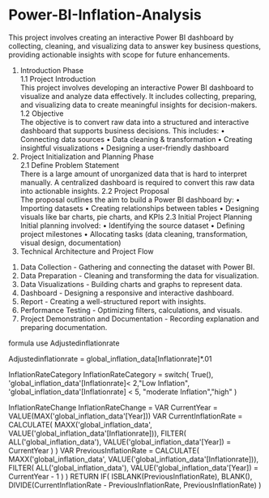# Power-BI-Inflation-Analysis
This project involves creating an interactive Power BI dashboard by collecting, cleaning, and visualizing data to answer key business questions, providing actionable insights with scope for future enhancements.
1. Introduction Phase  
1.1 Project Introduction  
This project involves developing an interactive Power BI dashboard to visualize and analyze data effectively. It includes collecting, preparing, and visualizing data to create meaningful insights for decision-makers.
1.2 Objective  
The objective is to convert raw data into a structured and interactive dashboard that supports business decisions. This includes:
•	Connecting data sources
•	Data cleaning & transformation
•	Creating insightful visualizations
•	Designing a user-friendly dashboard
2. Project Initialization and Planning Phase  
2.1 Define Problem Statement  
There is a large amount of unorganized data that is hard to interpret manually. A centralized dashboard is required to convert this raw data into actionable insights.
2.2 Project Proposal  
The proposal outlines the aim to build a Power BI dashboard by:
•	Importing datasets
•	Creating relationships between tables
•	Designing visuals like bar charts, pie charts, and KPIs
2.3 Initial Project Planning  
Initial planning involved:
•	Identifying the source dataset
•	Defining project milestones
•	Allocating tasks (data cleaning, transformation, visual design, documentation)
3. Technical Architecture and Project Flow  
1) Data Collection - Gathering and connecting the dataset with Power BI.
2) Data Preparation - Cleaning and transforming the data for visualization.
3) Data Visualizations - Building charts and graphs to represent data.
4) Dashboard - Designing a responsive and interactive dashboard.
5) Report - Creating a well-structured report with insights.
6) Performance Testing - Optimizing filters, calculations, and visuals.
7) Project Demonstration and Documentation - Recording explanation and preparing documentation.

formula use 
Adjustedinflationrate

Adjustedinflationrate = global_inflation_data[Inflationrate]*.01


InflationRateCategory
InflationRateCategory = 
switch(
    True(),
    'global_inflation_data'[Inflationrate]< 2,"Low Inflation",
    'global_inflation_data'[Inflationrate] < 5, "moderate Inflation","high"
)


InflationRateChange
InflationRateChange = 
VAR CurrentYear = VALUE(MAX('global_inflation_data'[Year]))
VAR CurrentInflationRate =
    CALCULATE(
        MAXX('global_inflation_data', VALUE('global_inflation_data'[Inflationrate])),
        FILTER(
            ALL('global_inflation_data'),
            VALUE('global_inflation_data'[Year]) = CurrentYear
        )
    )
VAR PreviousInflationRate = 
    CALCULATE(
        MAXX('global_inflation_data', VALUE('global_inflation_data'[Inflationrate])),
        FILTER(
            ALL('global_inflation_data'),
            VALUE('global_inflation_data'[Year]) = CurrentYear - 1
        )
    )
RETURN
IF(
    ISBLANK(PreviousInflationRate),
    BLANK(),
    DIVIDE(CurrentInflationRate - PreviousInflationRate, PreviousInflationRate)
)
